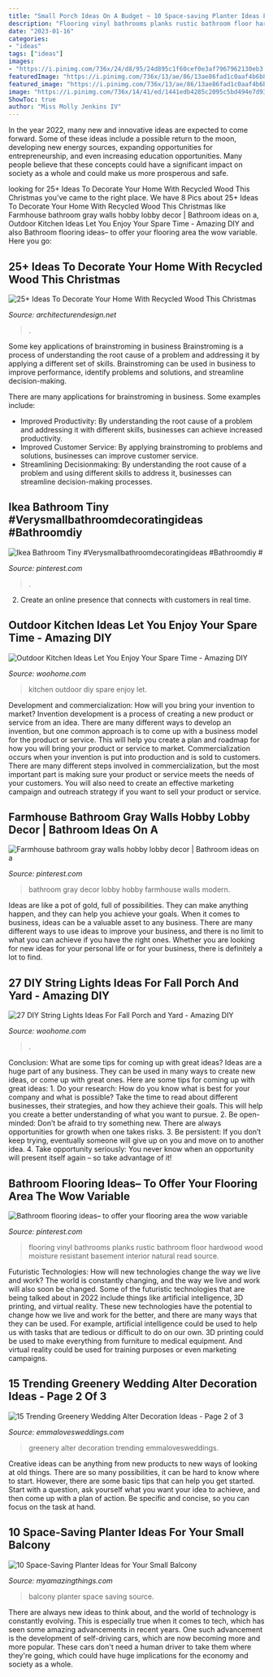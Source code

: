 ```yaml
---
title: "Small Porch Ideas On A Budget ~ 10 Space-saving Planter Ideas For Your Small Balcony"
description: "Flooring vinyl bathrooms planks rustic bathroom floor hardwood wood moisture resistant basement interior natural read source"
date: "2023-01-16"
categories:
- "ideas"
tags: ["ideas"]
images:
- "https://i.pinimg.com/736x/24/d8/95/24d895c1f60cef0e3af7967962130eb3.jpg"
featuredImage: "https://i.pinimg.com/736x/13/ae/86/13ae86fad1c0aaf4b6b8f1a929826bd7.jpg"
featured_image: "https://i.pinimg.com/736x/13/ae/86/13ae86fad1c0aaf4b6b8f1a929826bd7.jpg"
image: "https://i.pinimg.com/736x/14/41/ed/1441edb4285c2095c5bd494e7d9352d9.jpg"
ShowToc: true
author: "Miss Molly Jenkins IV"
---
```



In the year 2022, many new and innovative ideas are expected to come forward. Some of these ideas include a possible return to the moon, developing new energy sources, expanding opportunities for entrepreneurship, and even increasing education opportunities. Many people believe that these concepts could have a significant impact on society as a whole and could make us more prosperous and safe.

	

		
looking for 25+ Ideas To Decorate Your Home With Recycled Wood This Christmas you've came to the right place. We have 8 Pics about 25+ Ideas To Decorate Your Home With Recycled Wood This Christmas like Farmhouse bathroom gray walls hobby lobby decor | Bathroom ideas on a, Outdoor Kitchen Ideas Let You Enjoy Your Spare Time - Amazing DIY and also Bathroom flooring ideas– to offer your flooring area the wow variable. Here you go:
		
    
## 25+ Ideas To Decorate Your Home With Recycled Wood This Christmas

<img loading=lazy src="https://cdn.architecturendesign.net/wp-content/uploads/2015/12/AD-Ideas-To-Decorate-Your-Home-With-Recycled-Wood-This-20.jpg" onerror="this.onerror=null;this.src='https://tse3.mm.bing.net/th?id=OIP.3hrp131gZ6c-KCDqkj-N7wHaQi&amp;pid=15.1';" alt="25+ Ideas To Decorate Your Home With Recycled Wood This Christmas">

_Source: architecturendesign.net_

>. 

	

Some key applications of brainstroming in business
Brainstroming is a process of understanding the root cause of a problem and addressing it by applying a different set of skills. Brainstroming can be used in business to improve performance, identify problems and solutions, and streamline decision-making.

There are many applications for brainstroming in business. Some examples include: 

- Improved Productivity: By understanding the root cause of a problem and addressing it with different skills, businesses can achieve increased productivity.
- Improved Customer Service: By applying brainstroming to problems and solutions, businesses can improve customer service.
- Streamlining Decisionmaking: By understanding the root cause of a problem and using different skills to address it, businesses can streamline decision-making processes.

    
## Ikea Bathroom Tiny #Verysmallbathroomdecoratingideas #Bathroomdiy #

<img loading=lazy src="https://i.pinimg.com/736x/14/41/ed/1441edb4285c2095c5bd494e7d9352d9.jpg" onerror="this.onerror=null;this.src='https://tse3.mm.bing.net/th?id=OIP.lQcR2GF7vbZbCLu3pczHvAHaKg&amp;pid=15.1';" alt="Ikea Bathroom Tiny #Verysmallbathroomdecoratingideas #Bathroomdiy #">

_Source: pinterest.com_

>. 

	

2. Create an online presence that connects with customers in real time.

    
## Outdoor Kitchen Ideas Let You Enjoy Your Spare Time - Amazing DIY

<img loading=lazy src="http://www.woohome.com/wp-content/uploads/2014/02/outdoor-kitchen-4.jpg" onerror="this.onerror=null;this.src='https://tse2.mm.bing.net/th?id=OIP.jcxSXCNgDdbCiHqAuxVTmAHaKe&amp;pid=15.1';" alt="Outdoor Kitchen Ideas Let You Enjoy Your Spare Time - Amazing DIY">

_Source: woohome.com_

>kitchen outdoor diy spare enjoy let. 

	

Development and commercialization: How will you bring your invention to market?
Invention development is a process of creating a new product or service from an idea. There are many different ways to develop an invention, but one common approach is to come up with a business model for the product or service. This will help you create a plan and roadmap for how you will bring your product or service to market.
 Commercialization occurs when your invention is put into production and is sold to customers. There are many different steps involved in commercialization, but the most important part is making sure your product or service meets the needs of your customers. You will also need to create an effective marketing campaign and outreach strategy if you want to sell your product or service.

    
## Farmhouse Bathroom Gray Walls Hobby Lobby Decor | Bathroom Ideas On A

<img loading=lazy src="https://i.pinimg.com/736x/13/ae/86/13ae86fad1c0aaf4b6b8f1a929826bd7.jpg" onerror="this.onerror=null;this.src='https://tse2.mm.bing.net/th?id=OIP.n7S4EKhetm2kb_p0cti6CwHaJ3&amp;pid=15.1';" alt="Farmhouse bathroom gray walls hobby lobby decor | Bathroom ideas on a">

_Source: pinterest.com_

>bathroom gray decor lobby hobby farmhouse walls modern. 

	

Ideas are like a pot of gold, full of possibilities. They can make anything happen, and they can help you achieve your goals. When it comes to business, ideas can be a valuable asset to any business. There are many different ways to use ideas to improve your business, and there is no limit to what you can achieve if you have the right ones. Whether you are looking for new ideas for your personal life or for your business, there is definitely a lot to find.

    
## 27 DIY String Lights Ideas For Fall Porch And Yard - Amazing DIY

<img loading=lazy src="https://www.woohome.com/wp-content/uploads/2017/09/string-lighting-ideas-for-Fall-yard-and-garden-9.jpg" onerror="this.onerror=null;this.src='https://tse3.mm.bing.net/th?id=OIP.5Gz2P6mQLqy3KttPpuXv_gDYEg&amp;pid=15.1';" alt="27 DIY String Lights Ideas For Fall Porch and Yard - Amazing DIY">

_Source: woohome.com_

>. 

	

Conclusion: What are some tips for coming up with great ideas?
Ideas are a huge part of any business. They can be used in many ways to create new ideas, or come up with great ones. Here are some tips for coming up with great ideas: 1. Do your research: How do you know what is best for your company and what is possible? Take the time to read about different businesses, their strategies, and how they achieve their goals. This will help you create a better understanding of what you want to pursue. 2. Be open-minded: Don’t be afraid to try something new. There are always opportunities for growth when one takes risks. 3. Be persistent: If you don’t keep trying, eventually someone will give up on you and move on to another idea. 4. Take opportunity seriously: You never know when an opportunity will present itself again – so take advantage of it! 
    
## Bathroom Flooring Ideas– To Offer Your Flooring Area The Wow Variable

<img loading=lazy src="https://i.pinimg.com/736x/24/d8/95/24d895c1f60cef0e3af7967962130eb3.jpg" onerror="this.onerror=null;this.src='https://tse1.mm.bing.net/th?id=OIP.OpGbb5VQutXGDEdFLDSUnwHaLG&amp;pid=15.1';" alt="Bathroom flooring ideas– to offer your flooring area the wow variable">

_Source: pinterest.com_

>flooring vinyl bathrooms planks rustic bathroom floor hardwood wood moisture resistant basement interior natural read source. 

	

Futuristic Technologies: How will new technologies change the way we live and work?
The world is constantly changing, and the way we live and work will also soon be changed. Some of the futuristic technologies that are being talked about in 2022 include things like artificial intelligence, 3D printing, and virtual reality. These new technologies have the potential to change how we live and work for the better, and there are many ways that they can be used. For example, artificial intelligence could be used to help us with tasks that are tedious or difficult to do on our own. 3D printing could be used to make everything from furniture to medical equipment. And virtual reality could be used for training purposes or even marketing campaigns.

    
## 15 Trending Greenery Wedding Alter Decoration Ideas - Page 2 Of 3

<img loading=lazy src="https://emmalovesweddings.com/wp-content/uploads/2017/11/greenery-wedding-alter-decoratioon-ideas.jpg" onerror="this.onerror=null;this.src='https://tse3.mm.bing.net/th?id=OIP.DAfFfrEEigBblvpXctcmHwHaLH&amp;pid=15.1';" alt="15 Trending Greenery Wedding Alter Decoration Ideas - Page 2 of 3">

_Source: emmalovesweddings.com_

>greenery alter decoration trending emmalovesweddings. 

	

Creative ideas can be anything from new products to new ways of looking at old things. There are so many possibilities, it can be hard to know where to start. However, there are some basic tips that can help you get started. Start with a question, ask yourself what you want your idea to achieve, and then come up with a plan of action. Be specific and concise, so you can focus on the task at hand.

    
## 10 Space-Saving Planter Ideas For Your Small Balcony

<img loading=lazy src="http://myamazingthings.com/wp-content/uploads/2017/01/idea3-1.jpg" onerror="this.onerror=null;this.src='https://tse4.mm.bing.net/th?id=OIP.V18mttBz5czfVT3KY_9nHQHaJ4&amp;pid=15.1';" alt="10 Space-Saving Planter Ideas for Your Small Balcony">

_Source: myamazingthings.com_

>balcony planter space saving source. 

	

There are always new ideas to think about, and the world of technology is constantly evolving. This is especially true when it comes to tech, which has seen some amazing advancements in recent years. One such advancement is the development of self-driving cars, which are now becoming more and more popular. These cars don't need a human driver to take them where they're going, which could have huge implications for the economy and society as a whole.


